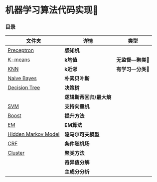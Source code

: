# 机器学习算法代码实现:rocket:

### **目录**

| 文件夹                                         | 详情                    | 类型                        |
| ---------------------------------------------- | ----------------------- | --------------------------- |
| [Preceptron](Preceptron)                       | **感知机**              |                             |
| [K-means](K-means)                             | **k均值**               | **无监督**—**聚类**:apple:  |
| [KNN](KNN)                                     | **k近邻**               | **有学习**—**分类**:banana: |
| [Naive Bayes](Naive%20Bayes)                   | **朴素贝叶斯**          |                             |
| [Decision Tree](Decision%20Tree)               | **决策树**              |                             |
|                                                | **逻辑斯蒂回归/最大熵** |                             |
| [SVM](SVM)                                     | **支持向量机**          |                             |
| [Boost](Boost)                                 | **提升方法**            |                             |
| [EM](EM)                                       | **EM算法**              |                             |
| [Hidden Markov Model](Hidden%20Markov%20Model) | **隐马尔可夫模型**      |                             |
| [CRF](CRF)                                     | **条件随机场**          |                             |
| [Cluster](Cluster)                             | **聚类方法**            |                             |
|                                                | **奇异值分解**          |                             |
|                                                | **主成分分析**          |                             |


